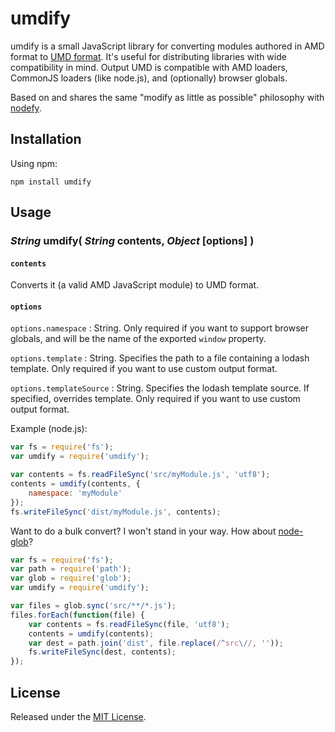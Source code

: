 umdify
======

umdify is a small JavaScript library for converting modules authored in AMD
format to [UMD format](https://github.com/umdjs/umd). It's useful for
distributing libraries with wide compatibility in mind. Output UMD is
compatible with AMD loaders, CommonJS loaders (like node.js), and (optionally)
browser globals.

Based on and shares the same "modify as little as possible" philosophy with
[nodefy](https://github.com/millermedeiros/nodefy).


Installation
------------

Using npm:

```
npm install umdify
```


Usage
-----

### *String* umdify( *String* contents, *Object* [options] )

#### `contents`
Converts it (a valid AMD JavaScript module) to UMD format. 
#### `options` 
`options.namespace` : String. Only required if you want to support browser globals, 
and will be the name of the exported `window` property.

`options.template` : String. Specifies the path to a file containing a lodash template. 
Only required if you want to use custom output format.

`options.templateSource` : String. Specifies the lodash template source. If specified, overrides template. 
Only required if you want to use custom output format.

Example (node.js):

```js
var fs = require('fs');
var umdify = require('umdify');

var contents = fs.readFileSync('src/myModule.js', 'utf8');
contents = umdify(contents, {
    namespace: 'myModule'
});
fs.writeFileSync('dist/myModule.js', contents);
```

Want to do a bulk convert? I won't stand in your way. How about
[node-glob](https://github.com/isaacs/node-glob)?

```js
var fs = require('fs');
var path = require('path');
var glob = require('glob');
var umdify = require('umdify');

var files = glob.sync('src/**/*.js');
files.forEach(function(file) {
	var contents = fs.readFileSync(file, 'utf8');
	contents = umdify(contents);
	var dest = path.join('dist', file.replace(/^src\//, ''));
	fs.writeFileSync(dest, contents);
});
```


License
-------

Released under the [MIT
License](http://www.opensource.org/licenses/mit-license.php).
